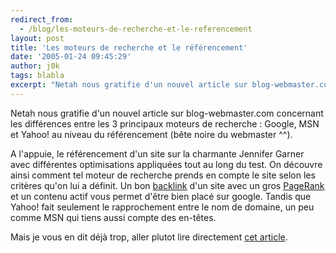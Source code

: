 ```yaml
---
redirect_from:
  - /blog/les-moteurs-de-recherche-et-le-referencement
layout: post
title: 'Les moteurs de recherche et le référencement'
date: '2005-01-24 09:45:29'
author: j0k
tags: blabla
excerpt: "Netah nous gratifie d'un nouvel article sur blog-webmaster.com concernant les différences entre les 3 principaux moteurs de recherche : Google, MSN et Yahoo! au niveau du référencement (bête noire du webmaster ^^).     \nA l'appuie, le référencement d'un site sur la charmante Jennifer Garner avec différentes optimisations appliquées tout au long du test.  \n     …"
---
```


Netah nous gratifie d'un nouvel article sur blog-webmaster.com concernant les différences entre les 3 principaux moteurs de recherche : Google, MSN et Yahoo! au niveau du référencement (bête noire du webmaster ^^).

A l'appuie, le référencement d'un site sur la charmante Jennifer Garner avec différentes optimisations appliquées tout au long du test.   On découvre ainsi comment tel moteur de recherche prends en compte le site selon les critères qu'on lui a définit.   Un bon [backlink](http://www.dicodunet.com/definitions/referencement/backlink.htm) d'un site avec un gros [PageRank](http://www.dicodunet.com/definitions/google/pagerank.htm) et un contenu actif vous permet d'être bien placé sur google. Tandis que Yahoo! fait seulement le rapprochement entre le nom de domaine, un peu comme MSN qui tiens aussi compte des en-têtes.

Mais je vous en dit déjà trop, aller plutot lire directement [cet article](http://www.blog-webmaster.com/PermaLink,guid,d2e8ebbd-2e94-453e-b865-9ef6ed55ae61.aspx).
